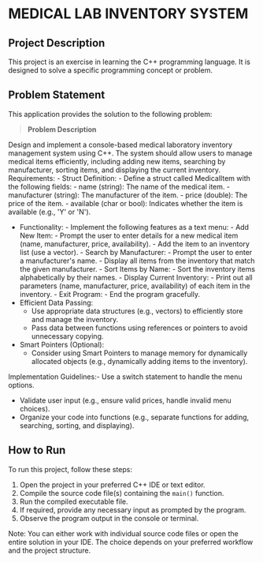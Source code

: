 # MEDICAL LAB INVENTORY SYSTEM

## Project Description
This project is an exercise in learning the C++ programming language. It is designed to solve a specific programming concept or problem.

## Problem Statement
This application provides the solution to the following problem:

> **Problem Description**

Design and implement a console-based medical laboratory inventory management system using C++. The system should allow users to manage medical items efficiently, including adding new items, searching by manufacturer, sorting items, and displaying the current inventory.
Requirements:
	- Struct Definition:
    	- Define a struct called MedicalItem with the following fields:
        - name (string): The name of the medical item.
        - manufacturer (string): The manufacturer of the item.
        - price (double): The price of the item.
        - available (char or bool): Indicates whether the item is available (e.g., 'Y' or 'N').
- Functionality:
    	- Implement the following features as a text menu:
        - Add New Item:
        - Prompt the user to enter details for a new medical item (name, manufacturer, price, availability).
        - Add the item to an inventory list (use a vector).
        - Search by Manufacturer:
            - Prompt the user to enter a manufacturer's name.
            - Display all items from the inventory that match the given manufacturer.
        - Sort Items by Name:
            - Sort the inventory items alphabetically by their names.
        - Display Current Inventory:
            - Print out all parameters (name, manufacturer, price, availability) of each item in the inventory.
        - Exit Program:
            - End the program gracefully.
- Efficient Data Passing:
    - Use appropriate data structures (e.g., vectors) to efficiently store and manage the inventory.
    - Pass data between functions using references or pointers to avoid unnecessary copying.
- Smart Pointers (Optional):
    - Consider using Smart Pointers to manage memory for dynamically allocated objects (e.g., dynamically adding items to the inventory).

Implementation Guidelines:- Use a switch statement to handle the menu options.
- Validate user input (e.g., ensure valid prices, handle invalid menu choices).
- Organize your code into functions (e.g., separate functions for adding, searching, sorting, and displaying).
## How to Run
To run this project, follow these steps:

1. Open the project in your preferred C++ IDE or text editor.
2. Compile the source code file(s) containing the `main()` function.
3. Run the compiled executable file.
4. If required, provide any necessary input as prompted by the program.
5. Observe the program output in the console or terminal.

Note: You can either work with individual source code files or open the entire solution in your IDE. The choice depends on your preferred workflow and the project structure.

